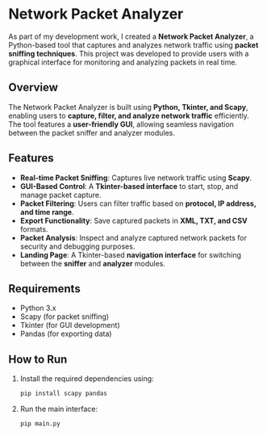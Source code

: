 # **Network Packet Analyzer**  

As part of my development work, I created a **Network Packet Analyzer**, a Python-based tool that captures and analyzes network traffic using **packet sniffing techniques**. This project was developed to provide users with a graphical interface for monitoring and analyzing packets in real time.  

## **Overview**  
The Network Packet Analyzer is built using **Python, Tkinter, and Scapy**, enabling users to **capture, filter, and analyze network traffic** efficiently. The tool features a **user-friendly GUI**, allowing seamless navigation between the packet sniffer and analyzer modules.  

## **Features**  
- **Real-time Packet Sniffing**: Captures live network traffic using **Scapy**.  
- **GUI-Based Control**: A **Tkinter-based interface** to start, stop, and manage packet capture.  
- **Packet Filtering**: Users can filter traffic based on **protocol, IP address, and time range**.  
- **Export Functionality**: Save captured packets in **XML, TXT, and CSV** formats.  
- **Packet Analysis**: Inspect and analyze captured network packets for security and debugging purposes.  
- **Landing Page**: A Tkinter-based **navigation interface** for switching between the **sniffer** and **analyzer** modules.  

## **Requirements**  
- Python 3.x  
- Scapy (for packet sniffing)  
- Tkinter (for GUI development)  
- Pandas (for exporting data)  

## **How to Run**  
1. Install the required dependencies using:  
   ```bash
   pip install scapy pandas
2. Run the main interface:
   ```bash
   pip main.py
